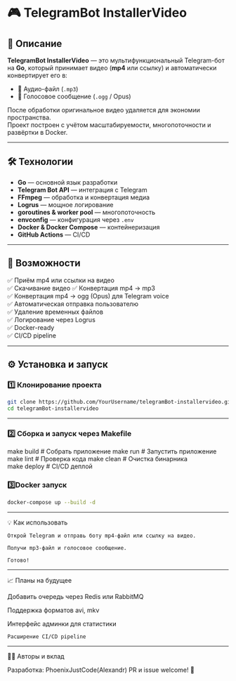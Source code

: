 # 🎮 TelegramBot InstallerVideo

## 🚀 Описание

**TelegramBot InstallerVideo** — это мультифункциональный Telegram-бот на **Go**, который принимает видео (**mp4** или ссылку) и автоматически конвертирует его в:

- 🎵 Аудио-файл (`.mp3`)
- 🔣 Голосовое сообщение (`.ogg` / Opus)

После обработки оригинальное видео удаляется для экономии пространства.  
Проект построен с учётом масштабируемости, многопоточности и развёртки в Docker.

---

## 🛠 Технологии

- **Go** — основной язык разработки
- **Telegram Bot API** — интеграция с Telegram
- **FFmpeg** — обработка и конвертация медиа
- **Logrus** — мощное логирование
- **goroutines & worker pool** — многопоточность
- **envconfig** — конфигурация через `.env`
- **Docker & Docker Compose** — контейнеризация
- **GitHub Actions** — CI/CD

---


## 🔗 Возможности

✅ Приём mp4 или ссылки на видео  
✅ Скачивание видео
✅ Конвертация mp4 → mp3  
✅ Конвертация mp4 → ogg (Opus) для Telegram voice  
✅ Автоматическая отправка пользователю  
✅ Удаление временных файлов  
✅ Логирование через Logrus  
✅ Docker-ready  
✅ CI/CD pipeline  

---

## ⚙️ Установка и запуск

### 1️⃣ Клонирование проекта

```bash
git clone https://github.com/YourUsername/telegramBot-installervideo.git
cd telegramBot-installervideo  
```

---

### 2️⃣ Сборка и запуск через Makefile

make build        # Собрать приложение
make run          # Запустить приложение
make lint         # Проверка кода
make clean         # Очистка бинарника  
make deploy       # CI/CD деплой


### 3️⃣Docker запуск

```bash
docker-compose up --build -d
```

---


💡 Как использовать

    Открой Telegram и отправь боту mp4-файл или ссылку на видео.

    Получи mp3-файл и голосовое сообщение.

    Готово!

---


📈 Планы на будущее

Добавить очередь через Redis или RabbitMQ

Поддержка форматов avi, mkv

Интерфейс админки для статистики

    Расширение CI/CD pipeline

---


👨‍💻 Авторы и вклад

Разработка: PhoenixJustCode(Alexandr)
PR и issue welcome! 🙌